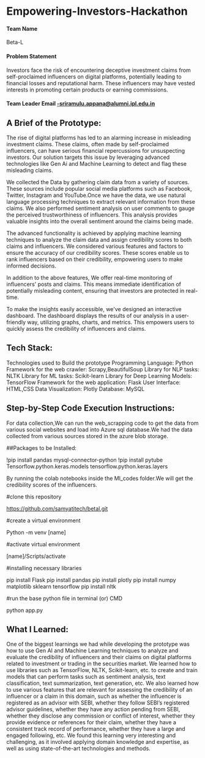 # Empowering-Investors-Hackathon

#### Team Name  
Beta-L
#### Problem Statement  
Investors face the risk of encountering deceptive investment claims from self-proclaimed influencers on digital platforms, potentially leading to financial losses and reputational harm. These influencers may have vested interests in promoting certain products or earning commissions.

#### Team Leader Email -sriramulu.appana@alumni.ipl.edu.in

## A Brief of the Prototype:


The rise of digital platforms has led to an alarming increase in misleading investment claims. These claims, often made by self-proclaimed influencers, can have serious financial repercussions for unsuspecting investors. Our solution targets this issue by leveraging advanced technologies like Gen Ai and Machine Learning to detect and flag these misleading claims.

We collected the Data  by gathering claim data from a variety of sources. These sources include popular social media platforms such as Facebook, Twitter, Instagram and YouTube.Once we have the data, we use natural language processing techniques to extract relevant information from these claims. We also performed sentiment analysis on user comments to gauge the perceived trustworthiness of influencers. This analysis provides valuable insights into the overall sentiment around the claims being made.

The advanced functionality is achieved by applying machine learning techniques to analyze the claim data and assign credibility scores to both claims and influencers. We considered various features and factors to ensure the accuracy of our credibility scores. These scores enable us to rank influencers based on their credibility, empowering users to make informed decisions.

In addition to the above features, We offer real-time monitoring of influencers' posts and claims. This means immediate identification of potentially misleading content, ensuring that investors are protected in real-time.

To make the insights easily accessible, we've designed an interactive dashboard. The dashboard displays the results of our analysis in a user-friendly way, utilizing graphs, charts, and metrics. This empowers users to quickly assess the credibility of influencers and claims.


 

## Tech Stack: 
  
 Technologies used to Build the prototype
  Programming Language: Python
  Framework for the web crawler: Scrapy,BeautifulSoup
  Library for NLP tasks: NLTK
  Library for ML tasks: Scikit-learn
  Library for Deep Learning Models: TensorFlow
  Framework for the web application: Flask
  User Interface: HTML,CSS
  Data Visualization: Plotly
  Database: MySQL

   
## Step-by-Step Code Execution Instructions:

For data collection,We can run the web_scrapping code to get the data from various social websites and load into Azure sql database.We had  the data collected from various sources stored in the azure blob storage.

##Packages to be Installed:

!pip install pandas mysql-connector-python 
!pip install pytube
Tensorflow.python.keras.models
tensorflow.python.keras.layers

By running the colab notebooks inside the Ml_codes folder.We will get the credibility scores of the influencers.

#clone this repository

https://github.com/samyatitech/betal.git

#create a virtual environment 

Python -m venv [name]

#activate virtual environment 

[name]/Scripts/activate

#installing necessary libraries

pip install Flask 
pip install pandas
pip install plotly
pip install numpy  matplotlib  sklearn tensorflow
pip install nltk

#run the base python file in terminal (or) CMD

python app.py

  
## What I Learned:
   One of the biggest learnings we had while developing the prototype was how to use Gen AI and Machine Learning techniques to analyze and evaluate the credibility of influencers and their claims on digital platforms related to investment or trading in the securities market. We learned how to use libraries such as TensorFlow, NLTK, Scikit-learn, etc. to create and train models that can perform tasks such as sentiment analysis, text classification, text summarization, text generation, etc. We also learned how to use various features that are relevant for assessing the credibility of an influencer or a claim in this domain, such as whether the influencer is registered as an advisor with SEBI, whether they follow SEBI’s registered advisor guidelines, whether they have any action pending from SEBI, whether they disclose any commission or conflict of interest, whether they provide evidence or references for their claim, whether they have a consistent track record of performance, whether they have a large and engaged following, etc. We found this learning very interesting and challenging, as it involved applying domain knowledge and expertise, as well as using state-of-the-art technologies and methods.


